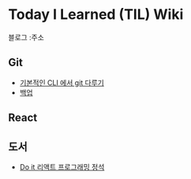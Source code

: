 # Today I Learned (TIL) Wiki

블로그  :주소 



## Git

- [기본적인 CLI 에서 git 다루기](https://github.com/HongyeongJu/TIL/blob/master/Git/CLI%EC%B0%BD%EC%97%90%EC%84%9C%20git%20%EC%82%AC%EC%9A%A9%EB%B2%95%20%EB%8B%A4%EB%A4%84%EB%B3%B4%EA%B8%B0.md)
- [백업](https://github.com/HongyeongJu/TIL/blob/master/Git/git%20%EB%B0%B1%EC%97%85%EB%8B%A4%EB%A4%84%EB%B3%B4%EA%B8%B0.md)





## React



## 도서

- [Do it 리액트 프로그래밍 정석](https://github.com/HongyeongJu/TIL/blob/master/%EB%8F%84%EC%84%9C/DoIt%EB%A6%AC%EC%97%91%ED%8A%B8%ED%94%84%EB%A1%9C%EA%B7%B8%EB%9E%98%EB%B0%8D/README.md)


